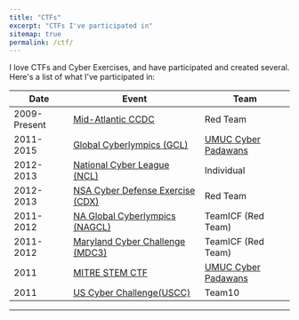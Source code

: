 ```yaml
---
title: "CTFs"
excerpt: "CTFs I've participated in"
sitemap: true
permalink: /ctf/
---
```


I love CTFs and Cyber Exercises, and have participated and created several. Here's a list of what I've participated in:

| Date | Event | Team |
|--------------|-----------------------------------|----------|
| 2009-Present | [Mid-Atlantic CCDC](https://maccdc.org/)                 | Red Team |
| 2011-2015    | [Global Cyberlympics (GCL)](https://www.cyberlympics.org/)         | [UMUC Cyber Padawans](https://www.umuc.edu/academic-programs/cyber-security/cyber-team.cfm) |
| 2012-2013    | [National Cyber League (NCL)](https://www.nationalcyberleague.org/)      |  Individual |
| 2012-2013    |  [NSA Cyber Defense Exercise (CDX)](https://www.nsa.gov/) |  Red Team |
| 2011-2012    | [NA Global Cyberlympics (NAGCL)](https://www.cyberlympics.org/)    |  TeamICF (Red Team) |
| 2011-2012    | [Maryland Cyber Challenge (MDC3)](https://www.fbcinc.com/e/cybermdconference/challenge.aspx)   | TeamICF (Red Team)  |
| 2011         | [MITRE STEM CTF](https://mitrecyberacademy.org/competitions/)  | [UMUC Cyber Padawans](https://www.umuc.edu/academic-programs/cyber-security/cyber-team.cfm) |
| 2011         | [US Cyber Challenge(USCC)](https://www.uscyberchallenge.org/)         | Team10 |

------